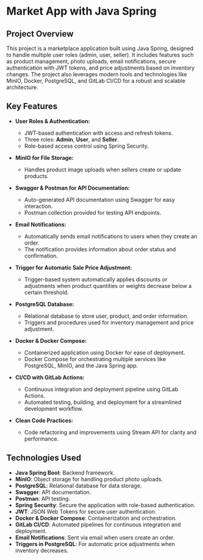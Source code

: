 # Market App with Java Spring

## Project Overview
This project is a marketplace application built using Java Spring, designed to handle multiple user roles (admin, user, seller). It includes features such as product management, photo uploads, email notifications, secure authentication with JWT tokens, and price adjustments based on inventory changes. The project also leverages modern tools and technologies like MinIO, Docker, PostgreSQL, and GitLab CI/CD for a robust and scalable architecture.

## Key Features

- **User Roles & Authentication:**
  - JWT-based authentication with access and refresh tokens.
  - Three roles: **Admin**, **User**, and **Seller**.
  - Role-based access control using Spring Security.

- **MinIO for File Storage:**
  - Handles product image uploads when sellers create or update products.

- **Swagger & Postman for API Documentation:**
  - Auto-generated API documentation using Swagger for easy interaction.
  - Postman collection provided for testing API endpoints.

- **Email Notifications:**
  - Automatically sends email notifications to users when they create an order.
  - The notification provides information about order status and confirmation.

- **Trigger for Automatic Sale Price Adjustment:**
  - Trigger-based system automatically applies discounts or adjustments when product quantities or weights decrease below a certain threshold.

- **PostgreSQL Database:**
  - Relational database to store user, product, and order information.
  - Triggers and procedures used for inventory management and price adjustment.

- **Docker & Docker Compose:**
  - Containerized application using Docker for ease of deployment.
  - Docker Compose for orchestrating multiple services like PostgreSQL, MinIO, and the Java Spring app.

- **CI/CD with GitLab Actions:**
  - Continuous integration and deployment pipeline using GitLab Actions.
  - Automated testing, building, and deployment for a streamlined development workflow.

- **Clean Code Practices:**
  - Code refactoring and improvements using Stream API for clarity and performance.

## Technologies Used

- **Java Spring Boot**: Backend framework.
- **MinIO**: Object storage for handling product photo uploads.
- **PostgreSQL**: Relational database for data storage.
- **Swagger**: API documentation.
- **Postman**: API testing.
- **Spring Security**: Secure the application with role-based authentication.
- **JWT**: JSON Web Tokens for secure user authentication.
- **Docker & Docker Compose**: Containerization and orchestration.
- **GitLab CI/CD**: Automated pipelines for continuous integration and deployment.
- **Email Notifications**: Sent via email when users create an order.
- **Triggers in PostgreSQL**: For automatic price adjustments when inventory decreases.
